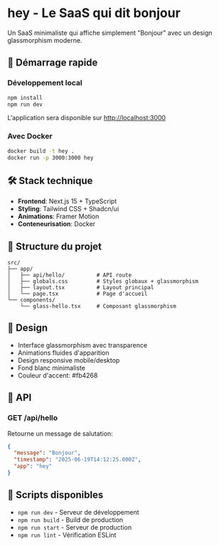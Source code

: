 # hey - Le SaaS qui dit bonjour

Un SaaS minimaliste qui affiche simplement "Bonjour" avec un design glassmorphism moderne.

## 🚀 Démarrage rapide

### Développement local

```bash
npm install
npm run dev
```

L'application sera disponible sur [http://localhost:3000](http://localhost:3000)

### Avec Docker

```bash
docker build -t hey .
docker run -p 3000:3000 hey
```

## 🛠 Stack technique

- **Frontend**: Next.js 15 + TypeScript
- **Styling**: Tailwind CSS + Shadcn/ui
- **Animations**: Framer Motion
- **Conteneurisation**: Docker

## 📁 Structure du projet

```
src/
├── app/
│   ├── api/hello/          # API route
│   ├── globals.css         # Styles globaux + glassmorphism
│   ├── layout.tsx          # Layout principal
│   └── page.tsx            # Page d'accueil
└── components/
    └── glass-hello.tsx     # Composant glassmorphism
```

## 🎨 Design

- Interface glassmorphism avec transparence
- Animations fluides d'apparition
- Design responsive mobile/desktop
- Fond blanc minimaliste
- Couleur d'accent: #fb4268

## 📝 API

### GET /api/hello

Retourne un message de salutation:

```json
{
  "message": "Bonjour",
  "timestamp": "2025-06-19T14:12:25.000Z",
  "app": "hey"
}
```

## 🔧 Scripts disponibles

- `npm run dev` - Serveur de développement
- `npm run build` - Build de production
- `npm run start` - Serveur de production
- `npm run lint` - Vérification ESLint
